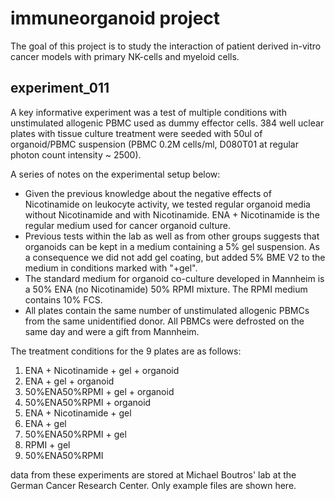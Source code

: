 # immuneorganoid project
The goal of this project is to study the interaction of patient derived in-vitro cancer models with primary NK-cells and myeloid cells.

## experiment_011
A key informative experiment was a test of multiple conditions with unstimulated allogenic PBMC used as dummy effector cells. 
384 well uclear plates with tissue culture treatment were seeded with 50ul of organoid/PBMC suspension (PBMC 0.2M cells/ml, D080T01 at regular photon count intensity ~ 2500). 

A series of notes on the experimental setup below: 
* Given the previous knowledge about the negative effects of Nicotinamide on leukocyte activity, we tested regular organoid media without Nicotinamide and with Nicotinamide. ENA + Nicotinamide is the regular medium used for cancer organoid culture.
* Previous tests within the lab as well as from other groups suggests that organoids can be kept in a medium containing a 5% gel suspension. As a consequence we did not add gel coating, but added 5% BME V2 to the medium in conditions marked with "+gel". 
* The standard medium for organoid co-culture developed in Mannheim is a 50% ENA (no Nicotinamide) 50% RPMI mixture. The RPMI medium contains 10% FCS. 
* All plates contain the same number of unstimulated allogenic PBMCs from the same unidentified donor. All PBMCs were defrosted on the same day and were a gift from Mannheim.

The treatment conditions for the 9 plates are as follows: 
1. ENA + Nicotinamide + gel + organoid
2. ENA  + gel + organoid
3. 50%ENA50%RPMI + gel + organoid
4. 50%ENA50%RPMI + organoid 
5. ENA + Nicotinamide + gel
6. ENA + gel
7. 50%ENA50%RPMI + gel
8. RPMI + gel
9. 50%ENA50%RPMI

data from these experiments are stored at Michael Boutros' lab at the German Cancer Research Center. Only example files are shown here.
